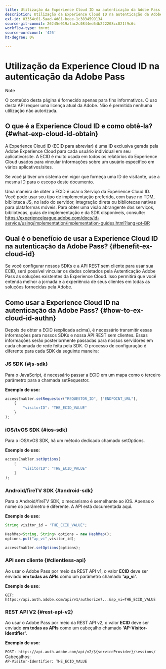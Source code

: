 ```yaml
---
title: Utilização da Experience Cloud ID na autenticação da Adobe Pass
description: Utilização da Experience Cloud ID na autenticação da Adobe Pass
exl-id: 03354c01-5aad-4d81-beee-1c3834599134
source-git-commit: 26245e019afac2c0844ed64b222208cc821f9c6c
workflow-type: tm+mt
source-wordcount: '426'
ht-degree: 0%

---
```


# Utilização da Experience Cloud ID na autenticação da Adobe Pass

>[!NOTE]
>
>O conteúdo desta página é fornecido apenas para fins informativos. O uso desta API requer uma licença atual da Adobe. Não é permitida nenhuma utilização não autorizada.

## O que é a Experience Cloud ID e como obtê-la? {#what-exp-cloud-id-obtain}

A Experience Cloud ID (ECID para abreviar) é uma ID exclusiva gerada pela Adobe Experience Cloud para cada usuário individual em seu aplicativo/site. A ECID é muito usada em todos os relatórios do Experience Cloud usados para vincular informações sobre um usuário específico em vários aplicativos/sites.

Se você já tiver um sistema em vigor que forneça uma ID de visitante, use a mesma ID para o escopo deste documento.

Uma maneira de obter a ECID é usar o Serviço da Experience Cloud ID. Você pode usar seu tipo de implementação preferido, com base no TDM, biblioteca JS, no lado do servidor, integração direta ou bibliotecas nativas para plataformas móveis. Para obter uma visão abrangente dos serviços, bibliotecas, guias de implementação e da SDK disponíveis, consulte: <https://experienceleague.adobe.com/docs/id-service/using/implementation/implementation-guides.html?lang=pt-BR>

## Qual é o benefício de usar a Experience Cloud ID na autenticação da Adobe Pass? {#benefit-ex-cloud-id}

Se você configurar nossos SDKs e a API REST sem cliente para usar sua ECID, será possível vincular os dados coletados pela Autenticação Adobe Pass às soluções existentes da Experience Cloud. Isso permitirá que você entenda melhor a jornada e a experiência de seus clientes em todas as soluções fornecidas pela Adobe.

## Como usar a Experience Cloud ID na autenticação da Adobe Pass? {#how-to-ex-cloud-id-authn}

Depois de obter a ECID (explicada acima), é necessário transmitir essas informações para nossos SDKs e nossa API REST sem clientes. Essas informações serão posteriormente passadas para nossos servidores em cada chamada de rede feita pela SDK. O processo de configuração é diferente para cada SDK da seguinte maneira:

### JS SDK {#js-sdk}

Para o JavaScript, é necessário passar a ECID em um mapa como o terceiro parâmetro para a chamada setRequestor.

**Exemplo de uso:**

```JavaScript
accessEnabler.setRequestor("REQUESTOR_ID", ["ENDPOINT_URL"],
    {
        "visitorID": "THE_ECID_VALUE"
    }
);
```

### iOS/tvOS SDK {#ios-sdk}

Para o iOS/tvOS SDK, há um método dedicado chamado setOptions.

**Exemplo de uso:**

```JavaScript
accessEnabler.setOptions(
    [
        "visitorID": "THE_ECID_VALUE"
    ]
);
```

### Android/fireTV SDK {#android-sdk}

Para o Android/fireTV SDK, o mecanismo é semelhante ao iOS. Apenas o nome do parâmetro é diferente. A API está documentada aqui.

**Exemplo de uso:**

```JavaScript
String visitor_id = "THE_ECID_VALUE";

HashMap<String, String> options = new HashMap();
options.put("ap_vi",visitor_id);

accessEnabler.setOptions(options);
```

### API sem cliente {#clientless-api}

Ao usar o Adobe Pass por meio da REST API v1, o valor **ECID** deve ser enviado **em todas as APIs** como um parâmetro chamado **&#39;ap_vi&#39;**.

**Exemplo de uso:**

`GET: https://api.auth.adobe.com/api/v1/authorize?...&ap_vi=THE_ECID_VALUE`

### REST API V2 {#rest-api-v2}

Ao usar o Adobe Pass por meio da REST API v2, o valor **ECID** deve ser enviado **em todas as APIs** como um cabeçalho chamado **&#39;AP-Visitor-Identifier&#39;**.

**Exemplo de uso:**

`POST: https://api.auth.adobe.com/api/v2/${serviceProvider}/sessions/`\
Cabeçalhos:\
`AP-Visitor-Identifier: THE_ECID_VALUE`

